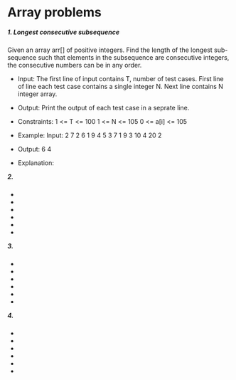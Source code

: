 # Array problems

 ***1. Longest consecutive subsequence***
 ###
Given an array arr[] of positive integers. Find the length of the longest sub-sequence such that elements in the subsequence are consecutive integers, the consecutive numbers can be in any order.
* Input:
The first line of input contains T, number of test cases. First line of line each test case contains a single integer N.
Next line contains N integer array.

* Output:
Print the output of each test case in a seprate line.

* Constraints:
1 <= T <= 100
1 <= N <= 105
0 <= a[i] <= 105

* Example:
Input:
2
7
2 6 1 9 4 5 3
7
1 9 3 10 4 20 2

* Output:
6
4
* Explanation:


***2.***
###
*
*
*
*
*
*

***3.***
###
*
*
*
*
*
*


***4.***
###
*
*
*
*
*
*